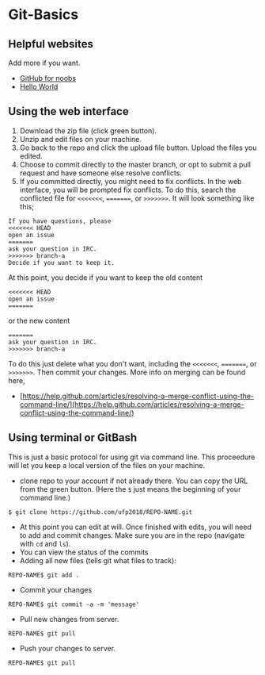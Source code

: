 # Git-Basics

## Helpful websites
Add more if you want. 

* [GitHub for noobs](https://www.youtube.com/results?search_query=github+for+noobs)
* [Hello World](https://guides.github.com/activities/hello-world/#repository )

## Using the web interface


1. Download the zip file (click green button).
1. Unzip and edit files on your machine.
1. Go back to the repo and click the upload file button. Upload the files you edited. 
1. Choose to commit directly to the master branch, or opt to submit a pull request and have someone else resolve conflicts.
1. If you committed directly, you might need to fix conflicts. In the web interface, you will be prompted fix conflicts. To do this, search the conflicted file for `<<<<<<<`, `=======`, or `>>>>>>>`. It will look something like this;
```
If you have questions, please
<<<<<<< HEAD
open an issue
=======
ask your question in IRC.
>>>>>>> branch-a
Decide if you want to keep it. 
```
At this point, you decide if you want to keep the old content
```
<<<<<<< HEAD
open an issue
=======
```
or the new content
```
=======
ask your question in IRC.
>>>>>>> branch-a
```
To do this just delete what you don't want, including the `<<<<<<<`, `=======`, or `>>>>>>>`. Then commit your changes. More info on merging can be found here,

* [https://help.github.com/articles/resolving-a-merge-conflict-using-the-command-line/](https://help.github.com/articles/resolving-a-merge-conflict-using-the-command-line/)

## Using terminal or GitBash

This is just a basic protocol for using git via command line. This proceedure will let you keep a local version of the files on your machine. 

* clone repo to your account if not already there. You can copy the URL from the green button. (Here the `$` just means the beginning of your command line.)
``` 
$ git clone https://github.com/ufp2018/REPO-NAME.git
```
* At this point you can edit at will. Once finished with edits, you will need to add and commit changes. Make sure you are in the repo (navigate with `cd` and `ls`). 
* You can view the status of the commits 
* Adding all new files (tells git what files to track):
``` 
REPO-NAME$ git add .
 ```
* Commit your changes
```
REPO-NAME$ git commit -a -m 'message'
```
* Pull new changes from server.
```
REPO-NAME$ git pull
```
* Push your changes to server.
```
REPO-NAME$ git pull
```





